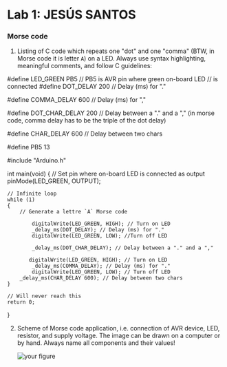 # Lab 1: JESÚS SANTOS

### Morse code

1. Listing of C code which repeats one "dot" and one "comma" (BTW, in Morse code it is letter `A`) on a LED. Always use syntax highlighting, meaningful comments, and follow C guidelines:

#define LED_GREEN PB5   // PB5 is AVR pin where green on-board LED 
                        // is connected
#define DOT_DELAY 200     // Delay (ms) for "."

#define COMMA_DELAY 600     // Delay (ms) for ","

#define DOT_CHAR_DELAY 200     // Delay between a "." and a "," (in morse code, comma delay has to be the triple of the dot delay)

#define CHAR_DELAY 600     // Delay between two chars

#define PB5 13

#include "Arduino.h"

int main(void)
{
    // Set pin where on-board LED is connected as output
    pinMode(LED_GREEN, OUTPUT);

    // Infinite loop
    while (1)
    {
        // Generate a lettre `A` Morse code

            digitalWrite(LED_GREEN, HIGH); // Turn on LED
    		_delay_ms(DOT_DELAY); // Delay (ms) for "."
    		digitalWrite(LED_GREEN, LOW); //Turn off LED

        	_delay_ms(DOT_CHAR_DELAY); // Delay between a "." and a ","

		   digitalWrite(LED_GREEN, HIGH); // Turn on LED
    		_delay_ms(COMMA_DELAY); // Delay (ms) for "."
    		digitalWrite(LED_GREEN, LOW); // Turn off LED
        _delay_ms(CHAR_DELAY 600); // Delay between two chars
    }

    // Will never reach this
    return 0;
}


2. Scheme of Morse code application, i.e. connection of AVR device, LED, resistor, and supply voltage. The image can be drawn on a computer or by hand. Always name all components and their values!

   ![your figure]()
